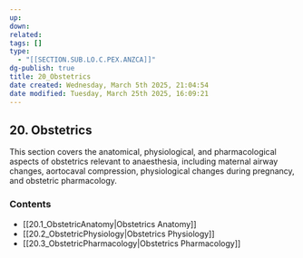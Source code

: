 ```yaml
---
up: 
down: 
related: 
tags: []
type:
  - "[[SECTION.SUB.LO.C.PEX.ANZCA]]"
dg-publish: true
title: 20_Obstetrics
date created: Wednesday, March 5th 2025, 21:04:54
date modified: Tuesday, March 25th 2025, 16:09:21
---
```


## 20. Obstetrics

This section covers the anatomical, physiological, and pharmacological aspects of obstetrics relevant to anaesthesia, including maternal airway changes, aortocaval compression, physiological changes during pregnancy, and obstetric pharmacology.

### Contents

- [[20.1_ObstetricAnatomy|Obstetrics Anatomy]]
- [[20.2_ObstetricPhysiology|Obstetrics Physiology]]
- [[20.3_ObstetricPharmacology|Obstetrics Pharmacology]]
